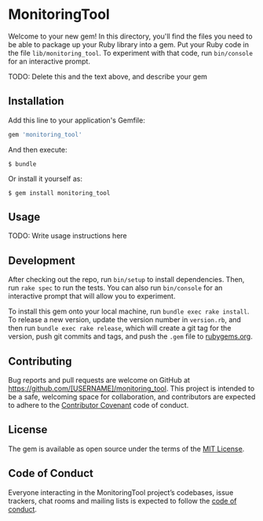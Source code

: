 # MonitoringTool

Welcome to your new gem! In this directory, you'll find the files you need to be able to package up your Ruby library into a gem. Put your Ruby code in the file `lib/monitoring_tool`. To experiment with that code, run `bin/console` for an interactive prompt.

TODO: Delete this and the text above, and describe your gem

## Installation

Add this line to your application's Gemfile:

```ruby
gem 'monitoring_tool'
```

And then execute:

    $ bundle

Or install it yourself as:

    $ gem install monitoring_tool

## Usage

TODO: Write usage instructions here

## Development

After checking out the repo, run `bin/setup` to install dependencies. Then, run `rake spec` to run the tests. You can also run `bin/console` for an interactive prompt that will allow you to experiment.

To install this gem onto your local machine, run `bundle exec rake install`. To release a new version, update the version number in `version.rb`, and then run `bundle exec rake release`, which will create a git tag for the version, push git commits and tags, and push the `.gem` file to [rubygems.org](https://rubygems.org).

## Contributing

Bug reports and pull requests are welcome on GitHub at https://github.com/[USERNAME]/monitoring_tool. This project is intended to be a safe, welcoming space for collaboration, and contributors are expected to adhere to the [Contributor Covenant](http://contributor-covenant.org) code of conduct.

## License

The gem is available as open source under the terms of the [MIT License](https://opensource.org/licenses/MIT).

## Code of Conduct

Everyone interacting in the MonitoringTool project’s codebases, issue trackers, chat rooms and mailing lists is expected to follow the [code of conduct](https://github.com/[USERNAME]/monitoring_tool/blob/master/CODE_OF_CONDUCT.md).
